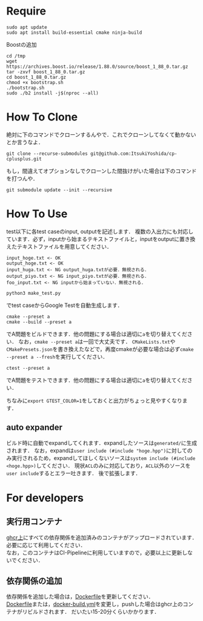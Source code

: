 # Require
```
sudo apt update
sudo apt install build-essential cmake ninja-build
```

Boostの追加
```
cd /tmp
wget https://archives.boost.io/release/1.88.0/source/boost_1_88_0.tar.gz
tar -zxvf boost_1_88_0.tar.gz
cd boost_1_88_0.tar.gz
chmod +x bootstrap.sh
./bootstrap.sh
sudo ./b2 install -j$(nproc --all)
```

# How To Clone
絶対に下のコマンドでクローンするんやで．これでクローンしてなくて動かないとか言うなよ．
```
git clone --recurse-submodules git@github.com:ItsukiYoshida/cp-cplusplus.git
```
もし，間違えてオプションなしでクローンした間抜けがいた場合は下のコマンドを打つんや．
```
git submodule update --init --recursive
```

# How To Use
test以下に各test caseのinput, outputを記述します．
複数の入出力にも対応しています．必ず，inputから始まるテキストファイルと，inputをoutputに置き換えたテキストファイルを用意してください．

```
input_hoge.txt <- OK
output_hoge.txt <- OK
input_huga.txt <- NG output_huga.txtが必要．無視される．
output_piyo.txt <- NG input_piyo.txtが必要．無視される．
foo_input.txt <- NG inputから始まっていない．無視される．
```

```
python3 make_test.py
```
でtest caseからGoogle Testを自動生成します．

```
cmake --preset a
cmake --build --preset a
```
でA問題をビルドできます．他の問題にする場合は適切に`a`を切り替えてください．
なお，`cmake --preset a`は一回で大丈夫です．
`CMakeLists.txt`や`CMakePresets.json`を書き換えたなどで，再度cmakeが必要な場合は必ず`cmake --preset a --fresh`を実行してください．

```
ctest --preset a
```
でA問題をテストできます．他の問題にする場合は適切に`a`を切り替えてください．

ちなみに`export GTEST_COLOR=1`をしておくと出力がちょっと見やすくなります．

## auto expander
ビルド時に自動でexpandしてくれます．expandしたソースは`generated/`に生成されます．
なお，expandは`user include (#include "hoge.hpp")`に対してのみ実行されるため，expandしてほしくないソースは`system include (#include <hoge.hpp>)`してください．
現状`ACL`のみに対応しており，`ACL`以外のソースを`user include`するとエラー吐きます．
後で拡張します．

# For developers

## 実行用コンテナ
[ghcr上](https://github.com/ItsukiYoshida/cp-cplusplus/pkgs/container/cp-cplusplus%2Fci-env)にすべての依存関係を追加済みのコンテナがアップロードされています．必要に応じて利用してください．  
なお，このコンテナはCI-Pipelineに利用していますので，必要以上に更新しないでください．

## 依存関係の追加
依存関係を追加した場合は，[Dockerfile](.github/docker/Dockerfile)を更新してください．  
[Dockerfile](.github/docker/Dockerfile)または，[docker-build.yml](.github/workflows/docker-build.yml)を変更し，pushした場合はghcr上のコンテナがリビルドされます．
だいたい15-20分くらいかかります．  
